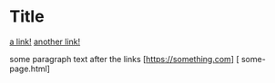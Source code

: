 # Title

[a link!](https://something.com)
[another link!](some-page.html)

some paragraph text after the links
[https://something.com]
[ some-page.html]